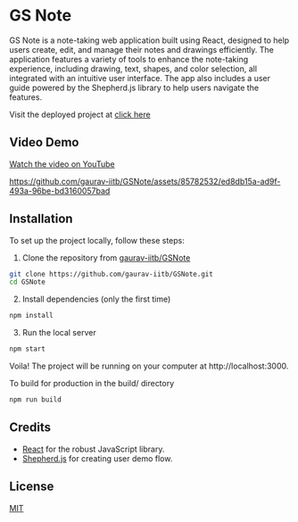 # GS Note

GS Note is a note-taking web application built using React, designed to help users create, edit, and manage their notes and drawings efficiently. The application features a variety of tools to enhance the note-taking experience, including drawing, text, shapes, and color selection, all integrated with an intuitive user interface. The app also includes a user guide powered by the Shepherd.js library to help users navigate the features.

Visit the deployed project at [click here](https://gs-note.vercel.app/)

## Video Demo
[Watch the video on YouTube](https://www.youtube.com/watch?v=DOykGyW0zTg)


https://github.com/gaurav-iitb/GSNote/assets/85782532/ed8db15a-ad9f-493a-96be-bd3160057bad



## Installation

To set up the project locally, follow these steps:

1. Clone the repository from [gaurav-iitb/GSNote](https://github.com/gaurav-iitb/GSNote.git)

```bash
git clone https://github.com/gaurav-iitb/GSNote.git
cd GSNote
```
2. Install dependencies (only the first time)

```bash
npm install
```

3. Run the local server

```bash
npm start
```

Voila! The project will be running on your computer at http://localhost:3000.

To build for production in the build/ directory

```bash
npm run build
```

## Credits
- [React](https://react.dev/) for the robust JavaScript library.
- [Shepherd.js](https://shepherdjs.dev) for creating user demo flow.

## License
[MIT](https://choosealicense.com/licenses/mit/)
